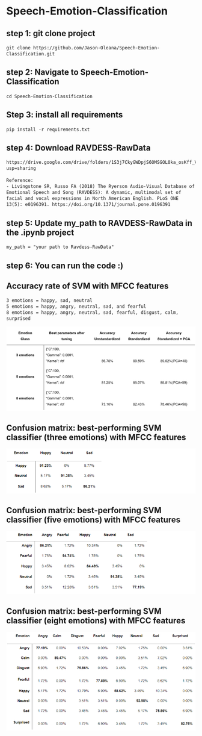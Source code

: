 # Speech-Emotion-Classification


## step 1: git clone project
```
git clone https://github.com/Jason-Oleana/Speech-Emotion-Classification.git
```

## step 2: Navigate to Speech-Emotion-Classification
```
cd Speech-Emotion-Classification
```

## Step 3: install all requirements

```
pip install -r requirements.txt
```

## step 4: Download RAVDESS-RawData
```
https://drive.google.com/drive/folders/1S3j7CkyGWDpjS6OMSGOL0ka_osKff_Vg?usp=sharing

Reference:
- Livingstone SR, Russo FA (2018) The Ryerson Audio-Visual Database of Emotional Speech and Song (RAVDESS): A dynamic, multimodal set of facial and vocal expressions in North American English. PLoS ONE 13(5): e0196391. https://doi.org/10.1371/journal.pone.0196391
```

## step 5: Update my_path to RAVDESS-RawData in the .ipynb project
```
my_path = "your path to Ravdess-RawData"
```

## step 6: You can run the code :)

## Accuracy rate of SVM with MFCC features

```
3 emotions = happy, sad, neutral
5 emotions = happy, angry, neutral, sad, and fearful
8 emotions = happy, angry, neutral, sad, fearful, disgust, calm, surprised
```
![](SVM_results.PNG)

## Confusion matrix: best-performing SVM classifier (three emotions) with MFCC features

![](3-emotions-conf.PNG)

## Confusion matrix: best-performing SVM classifier (five emotions) with MFCC features

![](5-emotions-conf.PNG)

## Confusion matrix: best-performing SVM classifier (eight emotions) with MFCC features

![](8-emotions-conf.PNG)
